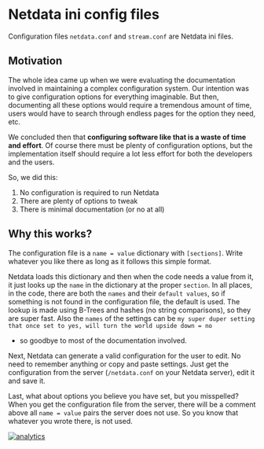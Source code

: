 # Netdata ini config files

Configuration files `netdata.conf` and `stream.conf` are Netdata ini files.

## Motivation

The whole idea came up when we were evaluating the documentation involved
in maintaining a complex configuration system. Our intention was to give
configuration options for everything imaginable. But then, documenting all
these options would require a tremendous amount of time, users would have
to search through endless pages for the option they need, etc.

We concluded then that **configuring software like that is a waste of time
and effort**. Of course there must be plenty of configuration options, but
the implementation itself should require a lot less effort for both the
developers and the users.

So, we did this:

1. No configuration is required to run Netdata
2. There are plenty of options to tweak
3. There is minimal documentation (or no at all)

## Why this works?

The configuration file is a `name = value` dictionary with `[sections]`.
Write whatever you like there as long as it follows this simple format.

Netdata loads this dictionary and then when the code needs a value from
it, it just looks up the `name` in the dictionary at the proper `section`.
In all places, in the code, there are both the `names` and their
`default values`, so if something is not found in the configuration
file, the default is used. The lookup is made using B-Trees and hashes
(no string comparisons), so they are super fast. Also the `names` of the
settings can be `my super duper setting that once set to yes, will turn the world upside down = no`
- so goodbye to most of the documentation involved.

Next, Netdata can generate a valid configuration for the user to edit.
No need to remember anything or copy and paste settings. Just get the
configuration from the server (`/netdata.conf` on your Netdata server),
edit it and save it.

Last, what about options you believe you have set, but you misspelled?
When you get the configuration file from the server, there will be a
comment above all `name = value` pairs the server does not use.
So you know that whatever you wrote there, is not used.

[![analytics](https://www.google-analytics.com/collect?v=1&aip=1&t=pageview&_s=1&ds=github&dr=https%3A%2F%2Fgithub.com%2Fnetdata%2Fnetdata&dl=https%3A%2F%2Fmy-netdata.io%2Fgithub%2Flibnetdata%2Fconfig%2FREADME&_u=MAC~&cid=5792dfd7-8dc4-476b-af31-da2fdb9f93d2&tid=UA-64295674-3)]()
